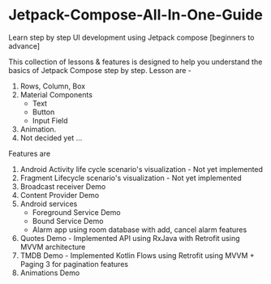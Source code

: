 # Jetpack-Compose-All-In-One-Guide
Learn step by step UI development using Jetpack compose [beginners to advance]

This collection of lessons & features is designed to help you understand the basics of Jetpack Compose step by step. 
Lesson are - 
1. Rows, Column, Box
2. Material Components 
   - Text
   - Button
   - Input Field
3. Animation.
4. Not decided yet
...


Features are
1. Android Activity life cycle scenario's visualization - Not yet implemented
2. Fragment Lifecycle scenario's visualization - Not yet implemented
3. Broadcast receiver Demo
4. Content Provider Demo
5. Android services
   - Foreground Service Demo
   - Bound Service Demo
   - Alarm app using room database with add, cancel alarm features 
6. Quotes Demo - Implemented API using RxJava with Retrofit using MVVM architecture
7. TMDB Demo - Implemented Kotlin Flows using Retrofit using MVVM + Paging 3 for pagination features
8. Animations Demo
